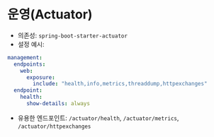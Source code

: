 # 운영(Actuator)

- 의존성: `spring-boot-starter-actuator`
- 설정 예시:
```yaml
management:
  endpoints:
    web:
      exposure:
        include: "health,info,metrics,threaddump,httpexchanges"
  endpoint:
    health:
      show-details: always
```

- 유용한 엔드포인트: `/actuator/health`, `/actuator/metrics`, `/actuator/httpexchanges`

